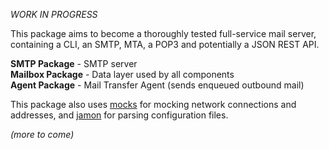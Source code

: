 _WORK IN PROGRESS_

This package aims to become a thoroughly tested full-service mail server, containing a CLI, an SMTP, MTA, a POP3 and potentially a JSON REST API.

__SMTP Package__ - SMTP server  
__Mailbox Package__ - Data layer used by all components  
__Agent Package__ - Mail Transfer Agent (sends enqueued outbound mail)  

This package also uses [mocks](http://github.com/gbbr/mocks) for mocking network connections and addresses, and [jamon](http://github.com/gbbr/jamon) for parsing configuration files.

_(more to come)_
